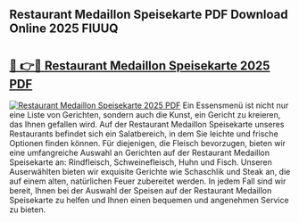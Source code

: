 ## Restaurant Medaillon Speisekarte PDF Download Online 2025 FIUUQ

# <h2><a href="http://gcbttv.nevu.top/?p=Restaurant+Medaillon+Speisekarte">🔗 👉🔴 Restaurant Medaillon Speisekarte 2025 PDF</a></h2>

[![Restaurant Medaillon Speisekarte 2025 PDF](https://i.imgur.com/dBaPXMq.png)](http://gcbttv.nevu.top/?p=Restaurant+Medaillon+Speisekarte)
Ein Essensmenü ist nicht nur eine Liste von Gerichten, sondern auch die Kunst, ein Gericht zu kreieren, das Ihnen gefallen wird. Auf der Restaurant Medaillon Speisekarte unseres Restaurants befindet sich ein Salatbereich, in dem Sie leichte und frische Optionen finden können. Für diejenigen, die Fleisch bevorzugen, bieten wir eine umfangreiche Auswahl an Gerichten auf der Restaurant Medaillon Speisekarte an: Rindfleisch, Schweinefleisch, Huhn und Fisch. Unseren Auserwählten bieten wir exquisite Gerichte wie Schaschlik und Steak an, die auf einem alten, natürlichen Feuer zubereitet werden. In jedem Fall sind wir bereit, Ihnen bei der Auswahl der Speisen auf der Restaurant Medaillon Speisekarte zu helfen und Ihnen einen bequemen und angenehmen Service zu bieten.
